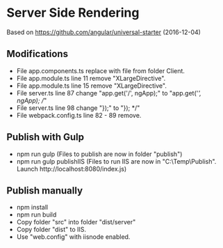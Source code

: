 # Server Side Rendering
Based on https://github.com/angular/universal-starter (2016-12-04)

## Modifications
* File app.components.ts replace with file from folder Client.
* File app.module.ts line 11 remove "XLargeDirective".
* File app.module.ts line 15 remove "XLargeDirective".
* File server.ts line 87 change "app.get('/', ngApp);" to "app.get('*', ngApp); /*"
* File server.ts line 98 change "});" to "}); */"
* File webpack.config.ts line 82 - 89 remove.

## Publish with Gulp
* npm run gulp (Files to publish are now in folder "publish")
* npm run gulp publishIIS (Files to run IIS are now in "C:\Temp\Publish". Launch http://localhost:8080/index.js)

## Publish manually
* npm install
* npm run build
* Copy folder "src" into folder "dist/server"
* Copy folder "dist" to IIS.
* Use "web.config" with iisnode enabled.
  